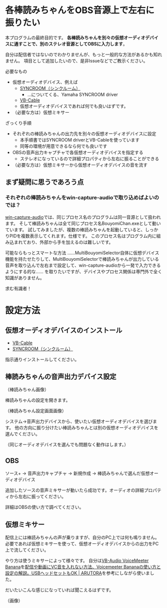 # 各棒読みちゃんをOBS音源上で左右に振りたい

本プログラムの最終目的です。
**各棒読みちゃんを別々の仮想オーディオデバイスに通すことで、別のステレオ音源としてOBSに入力します**。

自分は配信者ではないのでわかりませんが、もっと一般的な方法があるかも知れません。
項目として追加したいので、是非Issueなどでご教示ください。


必要なもの
- 仮想オーディオデバイス、例えば
    - [SYNCROOM（シンクルーム）](https://syncroom.yamaha.com/?utm_source=jpy_foot_br&utm_medium=owned&utm_campaign=allyear)
        - …についてくる、Yamaha SYNCROOM driver
    - [VB\-Cable](https://vb-audio.com/Cable/index.htm)
    - 仮想オーディオデバイスであれば何でも良いはずです。
- （必要な方は）仮想ミキサー


ざっくり手順
- それぞれの棒読みちゃんの出力先を別々の仮想オーディオデバイスに設定
    - 本手順書ではSYNCROOM driverとVB-Cableを使っています
    - 同等の環境が用意できるなら何でも良いです
- OBSの音声出力キャプチャで各仮想オーディオデバイスを指定する
    - ステレオになっているので詳細プロパティから左右に振ることができる
- （必要な方は）仮想ミキサーから仮想オーディオデバイスの音を流す

## まず疑問に思うであろう点

### それぞれの棒読みちゃんをwin-capture-audioで取り込めばよいのでは？

[win\-capture\-audio](https://obsproject.com/forum/resources/win-capture-audio.1338/)では、同じプロセス名のプログラムは同一音源として扱われます。
そして棒読みちゃんは全て同じプロセス名BouyomiChan.exeとして動いています。
試してみましたが、複数の棒読みちゃんを起動していると、しっかりPIDを複数表示してくれます。仕様です。
このプロセス名はプログラム内に組み込まれており、外部から手を加えるのは難しいです。

可能ならもっとスマートな方法
……MultiBouyomiSelector自体に仮想デバイス機能を持たせたりして、MultiBouyomiSelectorで棒読みちゃんが出力している音声を取り込んで左右まで設定して、win-capture-audioから一発で入力できるようにする的な……
を取りたいですが、デバイスやプロセス関係は専門外で全く知識がありません。

求む有識者！


# 設定方法

## 仮想オーディオデバイスのインストール
- [VB\-Cable](https://vb-audio.com/Cable/index.htm)
- [SYNCROOM（シンクルーム）](https://syncroom.yamaha.com/?utm_source=jpy_foot_br&utm_medium=owned&utm_campaign=allyear)

指示通りインストールしてください。

## 棒読みちゃんの音声出力デバイス設定

（棒読みちゃん画像）

棒読みちゃんの設定を開きます。

（棒読みちゃん設定画面画像）

システム->音声出力デバイスから、使いたい仮想オーディオデバイスを選びます。
他の方向に振り分けたい棒読みちゃんとは別の仮想オーディオデバイスを選んでください。

（同じオーディオデバイスを選んでも問題なく動作はします。）


## OBS
ソース+ -> 音声出力キャプチャ -> 新規作成 -> 棒読みちゃんで選んだ仮想オーディオデバイス

追加したソースの音声ミキサーが動いたら成功です。オーディオの詳細プロパティから左右に振ってください。

詳細はOBSの使い方で調べてください。

## 仮想ミキサー

配信上には棒読みちゃんの声が乗りますが、自分のPC上では何も鳴りません。
必要であれば仮想ミキサーを使って、仮想オーディオデバイスからの出力をPC上で流してください。

やり方は使うミキサーによって様々です。
自分は[VB\-Audio VoiceMeeter Banana](https://vb-audio.com/Voicemeeter/banana.htm)を[配信や動画にVC音を入れない方法、Voicemeeter Bananaの使い方と設定の解説。USBヘッドセットもOK \| ARUTORA](https://arutora.com/15444)を参考にしながら使いました。

だいたいこんな感じになっていれば聞こえるはずです。

（画像）